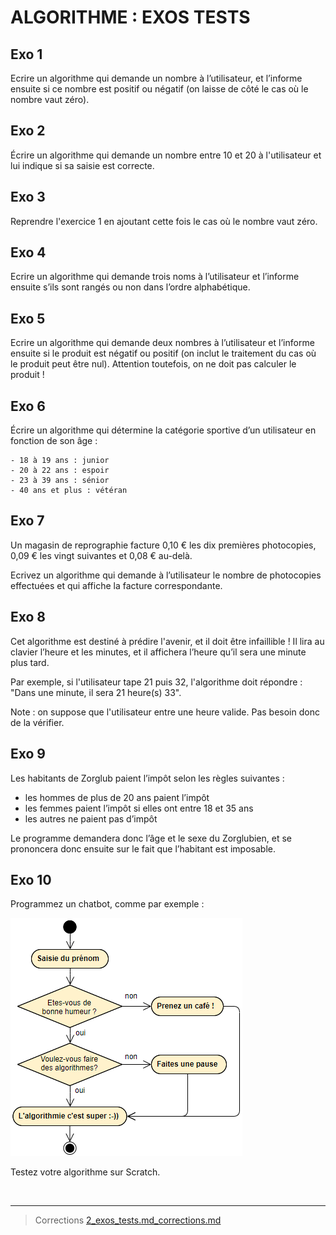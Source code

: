 # ALGORITHME : EXOS TESTS

## Exo 1

Ecrire un algorithme qui demande un nombre à l’utilisateur, et l’informe ensuite si ce nombre est positif ou négatif (on laisse de côté le cas où le nombre vaut zéro).

## Exo 2

Écrire un algorithme qui demande un nombre entre 10 et 20 à l'utilisateur et lui indique si sa saisie est correcte.

## Exo 3

Reprendre l'exercice 1 en ajoutant cette fois le cas où le nombre vaut zéro.

## Exo 4

Ecrire un algorithme qui demande trois noms à l’utilisateur et l’informe ensuite s’ils sont rangés ou non dans l’ordre alphabétique.

## Exo 5

Ecrire un algorithme qui demande deux nombres à l’utilisateur et l’informe ensuite si le produit est négatif ou positif (on inclut le traitement du cas où le produit peut être nul). Attention toutefois, on ne doit pas calculer le produit !

## Exo 6

 Écrire un algorithme qui détermine la catégorie sportive d’un utilisateur en fonction de son âge :

    - 18 à 19 ans : junior 
    - 20 à 22 ans : espoir 
    - 23 à 39 ans : sénior 
    - 40 ans et plus : vétéran

## Exo 7

Un magasin de reprographie facture 0,10 € les dix premières photocopies, 0,09 € les vingt suivantes et 0,08 € au-delà.

Ecrivez un algorithme qui demande à l’utilisateur le nombre de photocopies effectuées et qui affiche la facture correspondante.

## Exo 8

Cet algorithme est destiné à prédire l'avenir, et il doit être infaillible !
Il lira au clavier l’heure et les minutes, et il affichera l’heure qu’il sera une minute plus tard.

Par exemple, si l'utilisateur tape 21 puis 32, l'algorithme doit répondre : "Dans une minute, il sera 21 heure(s) 33".

Note : on suppose que l'utilisateur entre une heure valide. Pas besoin donc de la vérifier.

## Exo 9

Les habitants de Zorglub paient l’impôt selon les règles suivantes :

   - les hommes de plus de 20 ans paient l’impôt
   - les femmes paient l’impôt si elles ont entre 18 et 35 ans
   - les autres ne paient pas d’impôt

Le programme demandera donc l’âge et le sexe du Zorglubien, et se prononcera donc ensuite sur le fait que l’habitant est imposable.

## Exo 10

Programmez un chatbot, comme par exemple :

![chatbot.png](chatbot.png)

Testez votre algorithme sur Scratch.


<br/>
<hr/>

> Corrections [2_exos_tests.md_corrections.md](2_exos_tests.md_corrections.md)